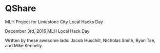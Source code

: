 # QShare 
MLH Project for Limestone City Local Hacks Day

December 3rd, 2016 MLH Local Hack Day

Written by these awesome lads: Jacob Huschilt, Nicholas Smith, Ryan Tse, and Mike Kennelly
